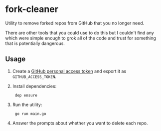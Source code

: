 # fork-cleaner

Utility to remove forked repos from GitHub that you no longer need.

There are other tools that you could use to do this but I couldn't find any
which were simple enough to grok all of the code and trust for something
that is potentially dangerous.

## Usage

1. Create a [GitHub personal access token][token] and export it as `GITHUB_ACCESS_TOKEN`.
1. Install dependencies:

        dep ensure

1. Run the utility:

        go run main.go

1. Answer the prompts about whether you want to delete each repo.

[token]: https://help.github.com/articles/creating-a-personal-access-token-for-the-command-line/
